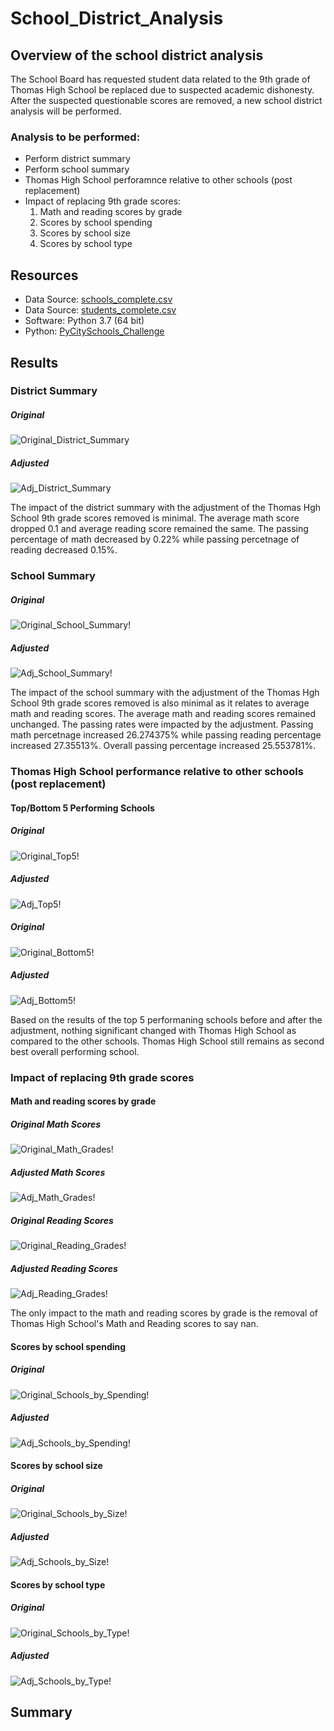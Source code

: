 # School_District_Analysis

## Overview of the school district analysis
The School Board has requested student data related to the 9th grade of Thomas High School be replaced due to suspected academic dishonesty.  After the suspected questionable scores are removed, a new school district analysis will be performed.

### Analysis to be performed:
- Perform district summary
- Perform school summary
- Thomas High School perforamnce relative to other schools (post replacement)
- Impact of replacing 9th grade scores:
  1. Math and reading scores by grade
  2. Scores by school spending
  3. Scores by school size
  4. Scores by school type

## Resources
- Data Source: [schools_complete.csv](https://github.com/nkinsler/School_District_Analysis/blob/main/Resources/schools_complete.csv)
- Data Source: [students_complete.csv](https://github.com/nkinsler/School_District_Analysis/blob/main/Resources/schools_complete.csv)
- Software: Python 3.7 (64 bit)
- Python: [PyCitySchools_Challenge](https://github.com/nkinsler/School_District_Analysis/blob/main/PyCitySchools_Challenge.ipynb)

## Results

### District Summary

##### Original
![Original_District_Summary](https://github.com/nkinsler/School_District_Analysis/blob/main/Analysis/Original_District_Summary.png)

##### Adjusted
![Adj_District_Summary](https://github.com/nkinsler/School_District_Analysis/blob/main/Analysis/Adj_District_Summary.png)

The impact of the district summary with the adjustment of the Thomas Hgh School 9th grade scores removed is minimal.  The average math score dropped 0.1 and average reading score remained the same.  The passing percentage of math decreased by 0.22% while passing percetnage of reading decreased 0.15%.

### School Summary

##### Original
![Original_School_Summary](https://github.com/nkinsler/School_District_Analysis/blob/main/Analysis/Original_School_Summary.png)!
##### Adjusted
![Adj_School_Summary](https://github.com/nkinsler/School_District_Analysis/blob/main/Analysis/Adj_School_Summary.png)!

The impact of the school summary with the adjustment of the Thomas Hgh School 9th grade scores removed is also minimal as it relates to average math and reading scores.  The average math and reading scores remained unchanged.  The passing rates were impacted by the adjustment.  Passing math percetnage increased 26.274375% while passing reading percentage increased 27.35513%.  Overall passing percentage increased 25.553781%.

### Thomas High School performance relative to other schools (post replacement)

#### Top/Bottom 5 Performing Schools

##### Original
![Original_Top5](https://github.com/nkinsler/School_District_Analysis/blob/main/Analysis/Original_Top5.png)!
##### Adjusted
![Adj_Top5](https://github.com/nkinsler/School_District_Analysis/blob/main/Analysis/Adj_Top5.png)!

##### Original
![Original_Bottom5](https://github.com/nkinsler/School_District_Analysis/blob/main/Analysis/Original_Bottom5.png)!
##### Adjusted
![Adj_Bottom5](https://github.com/nkinsler/School_District_Analysis/blob/main/Analysis/Adj_Bottom5.png)!

Based on the results of the top 5 performaning schools before and after the adjustment, nothing significant changed with Thomas High School as compared to the other schools.  Thomas High School still remains as second best overall performing school.

### Impact of replacing 9th grade scores

#### Math and reading scores by grade

##### Original Math Scores
![Original_Math_Grades](https://github.com/nkinsler/School_District_Analysis/blob/main/Analysis/Original_Math_Grades.png)!
##### Adjusted Math Scores
![Adj_Math_Grades](https://github.com/nkinsler/School_District_Analysis/blob/main/Analysis/Adj_Math_Grades.png)!

##### Original Reading Scores
![Original_Reading_Grades](https://github.com/nkinsler/School_District_Analysis/blob/main/Analysis/Original_Reading_Scores.png)!
##### Adjusted Reading Scores
![Adj_Reading_Grades](https://github.com/nkinsler/School_District_Analysis/blob/main/Analysis/Adj_Reading_Scores.png)!

The only impact to the math and reading scores by grade is the removal of Thomas High School's Math and Reading scores to say nan.

#### Scores by school spending

##### Original
![Original_Schools_by_Spending](https://github.com/nkinsler/School_District_Analysis/blob/main/Analysis/Original_Scores_by_School_Spending.png)!
##### Adjusted
![Adj_Schools_by_Spending](https://github.com/nkinsler/School_District_Analysis/blob/main/Analysis/Adj_Scores_by_School_Spending.png)!



#### Scores by school size

##### Original
![Original_Schools_by_Size](https://github.com/nkinsler/School_District_Analysis/blob/main/Analysis/Original_Scores_by_School_Size2.png)!
##### Adjusted
![Adj_Schools_by_Size](https://github.com/nkinsler/School_District_Analysis/blob/main/Analysis/Adj_Scores_by_School_Size.png)!

#### Scores by school type

##### Original
![Original_Schools_by_Type](https://github.com/nkinsler/School_District_Analysis/blob/main/Analysis/Original_Scores_by_School_Type.png)!
##### Adjusted
![Adj_Schools_by_Type](https://github.com/nkinsler/School_District_Analysis/blob/main/Analysis/Adj_Scores_by_School_Type.png)!

## Summary



